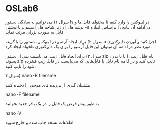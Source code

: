 # OSLab6

سوال ۱)
می توانیم به سادگی دستور ls در لینوکس را وارد کنیم تا محتوای فایل ها و پوشه ها را و زیر شاخه ها را ببینیم و با نوشتن -s در ادامه آن نتایج را براساس اندازه فایل به صورت نزولی مرتب نماید.

سوال ۲)
برای ایجاد آرشیو در لینوکس، دستور را با گزینه a اجرا کنید و آوردن دایرکتوری مورد نظر در ادامه آن میتوان این فایل آرشیو را برای یک دایرکتوری دلخواه ایجاد کرد.

سوال ۳)
برای ایجاد فایل زیپ، می‌بایست پس از دستور zip نام فایل زیپ را با یا بدون پسوند zip تایپ کنید و در ادامه نام فایل یا فایل‌هایی که می‌بایست در فایل زیپ فشرده شود را تایپ کنید.

سوال ۴)
nano -B filename

پشتیبان گیری از پرونده های موجود را ذخیره کنید

nano -F filename

به طور پیش فرض یک فایل را در یک بافر جدید بخوانید

nano -V 

اطلاعات نسخه چاپ شده و خارج شوید
